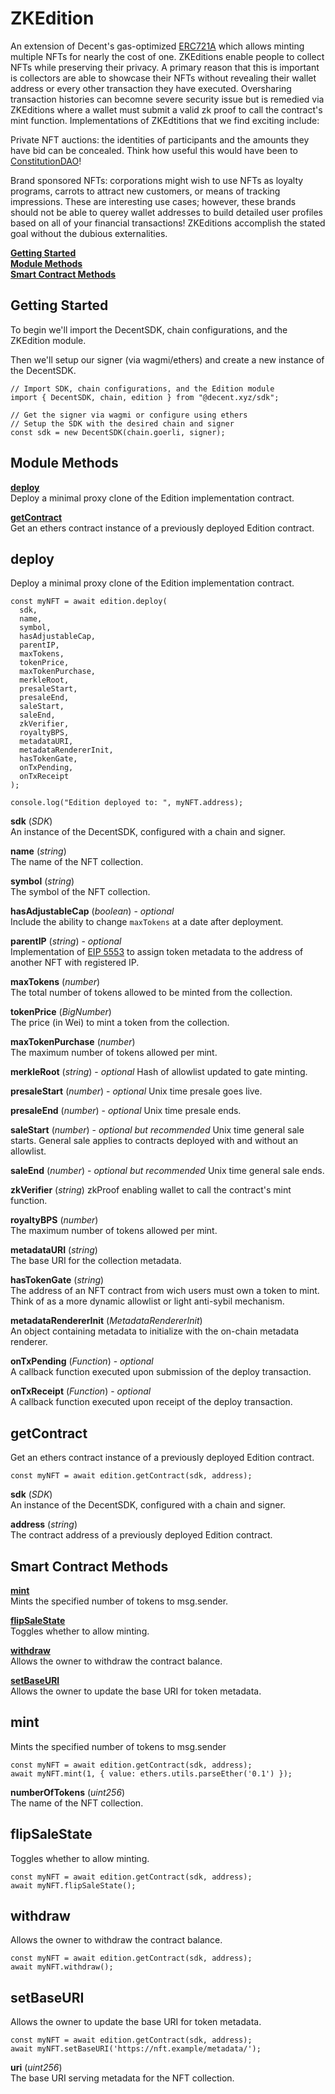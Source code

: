 # ZKEdition

An extension of Decent's gas-optimized [ERC721A](https://www.azuki.com/erc721a) which allows minting multiple NFTs for nearly the cost of one.  ZKEditions enable people to collect NFTs while preserving their privacy.  A primary reason that this is important is collectors are able to showcase their NFTs without revealing their wallet address or every other transaction they have executed.  Oversharing transaction histories can becomne severe security issue but is remedied via ZKEditions where a wallet must submit a valid zk proof to call the contract's mint function.  Implementations of ZKEdtitions that we find exciting include:

Private NFT auctions: the identities of participants and the amounts they have bid can be concealed.  Think how useful this would have been to [ConstitutionDAO](https://www.artnews.com/art-news/news/why-ken-griffin-bought-us-constitution-1234636325/)!

Brand sponsored NFTs: corporations might wish to use NFTs as loyalty programs, carrots to attract new customers, or means of tracking impressions. These are interesting use cases; however, these brands should not be able to querey wallet addresses to build detailed user profiles based on all of your financial transactions!  ZKEditions accomplish the stated goal without the dubious externalities.

[**Getting Started**](#getting-started)  
[**Module Methods**](#module-methods)  
[**Smart Contract Methods**](#smart-contract-methods)  

## Getting Started

To begin we'll import the DecentSDK, chain configurations, and the ZKEdition module.

Then we'll setup our signer (via wagmi/ethers) and create a new instance of the DecentSDK.

```
// Import SDK, chain configurations, and the Edition module
import { DecentSDK, chain, edition } from "@decent.xyz/sdk";

// Get the signer via wagmi or configure using ethers
// Setup the SDK with the desired chain and signer
const sdk = new DecentSDK(chain.goerli, signer);
```

## Module Methods

[**deploy**](#deploy)  
Deploy a minimal proxy clone of the Edition implementation contract.

[**getContract**](#getcontract)  
Get an ethers contract instance of a previously deployed Edition contract.

## deploy

Deploy a minimal proxy clone of the Edition implementation contract.

```
const myNFT = await edition.deploy(
  sdk,
  name,
  symbol,
  hasAdjustableCap,
  parentIP,
  maxTokens,
  tokenPrice,
  maxTokenPurchase,
  merkleRoot,
  presaleStart,
  presaleEnd,
  saleStart,
  saleEnd,
  zkVerifier,
  royaltyBPS,
  metadataURI,
  metadataRendererInit,
  hasTokenGate,
  onTxPending,
  onTxReceipt
);

console.log("Edition deployed to: ", myNFT.address);
```

**sdk** (*SDK*)  
An instance of the DecentSDK, configured with a chain and signer.

**name** (*string*)  
The name of the NFT collection.

**symbol** (*string*)  
The symbol of the NFT collection.

**hasAdjustableCap** (*boolean*) - *optional*  
Include the ability to change `maxTokens` at a date after deployment.

**parentIP** (*string*) - *optional*  
Implementation of [EIP 5553](https://eips.ethereum.org/EIPS/eip-5553) to assign token metadata to the address of another NFT with registered IP.

**maxTokens** (*number*)  
The total number of tokens allowed to be minted from the collection.

**tokenPrice** (*BigNumber*)  
The price (in Wei) to mint a token from the collection.

**maxTokenPurchase** (*number*)  
The maximum number of tokens allowed per mint.

**merkleRoot** (*string*) - *optional* 
Hash of allowlist updated to gate minting.

**presaleStart** (*number*) - *optional* 
Unix time presale goes live.

**presaleEnd** (*number*) - *optional* 
Unix time presale ends.

**saleStart** (*number*) - *optional but recommended*
Unix time general sale starts.  General sale applies to contracts deployed with and without an allowlist.

**saleEnd** (*number*) - *optional but recommended*
Unix time general sale ends.

**zkVerifier** (*string*)
zkProof enabling wallet to call the contract's mint function.

**royaltyBPS** (*number*)  
The maximum number of tokens allowed per mint.

**metadataURI** (*string*)  
The base URI for the collection metadata.

**hasTokenGate** (*string*)  
The address of an NFT contract from wich users must own a token to mint.  Think of as a more dynamic allowlist or light anti-sybil mechanism.

**metadataRendererInit** (*MetadataRendererInit*)  
An object containing metadata to initialize with the on-chain metadata renderer.

**onTxPending** (*Function*) - *optional*  
A callback function executed upon submission of the deploy transaction.

**onTxReceipt** (*Function*) - *optional*  
A callback function executed upon receipt of the deploy transaction.

## getContract

Get an ethers contract instance of a previously deployed Edition contract.

```
const myNFT = await edition.getContract(sdk, address);
```

**sdk** (*SDK*)  
An instance of the DecentSDK, configured with a chain and signer.

**address** (*string*)  
The contract address of a previously deployed Edition contract.

## Smart Contract Methods

[**mint**](#mint)  
Mints the specified number of tokens to msg.sender.

[**flipSaleState**](#flipsalestate)  
Toggles whether to allow minting.

[**withdraw**](#withdraw)  
Allows the owner to withdraw the contract balance.

[**setBaseURI**](#setbaseuri)  
Allows the owner to update the base URI for token metadata. 

## mint

Mints the specified number of tokens to msg.sender

```
const myNFT = await edition.getContract(sdk, address);
await myNFT.mint(1, { value: ethers.utils.parseEther('0.1') });
```

**numberOfTokens** (*uint256*)  
The name of the NFT collection.


## flipSaleState

Toggles whether to allow minting.

```
const myNFT = await edition.getContract(sdk, address);
await myNFT.flipSaleState();
```


## withdraw

Allows the owner to withdraw the contract balance.

```
const myNFT = await edition.getContract(sdk, address);
await myNFT.withdraw();
```

## setBaseURI

Allows the owner to update the base URI for token metadata.

```
const myNFT = await edition.getContract(sdk, address);
await myNFT.setBaseURI('https://nft.example/metadata/');
```

**uri** (*uint256*)  
The base URI serving metadata for the NFT collection.
